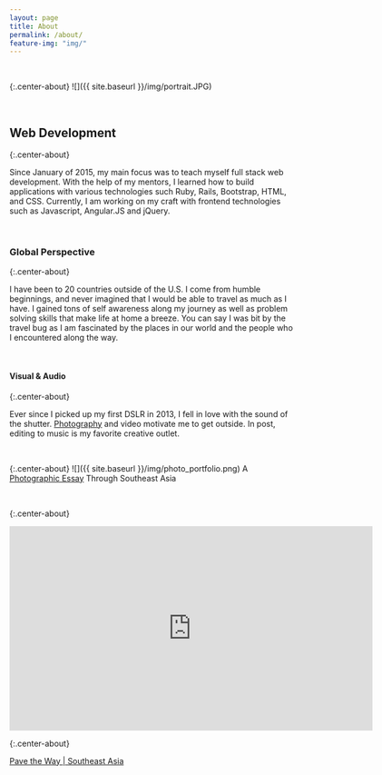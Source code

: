 ```yaml
---
layout: page
title: About
permalink: /about/
feature-img: "img/"
---
```

<br>

{:.center-about}
![]({{ site.baseurl }}/img/portrait.JPG)

<br>

<h2 class="heading">Web Development</h2>

{:.center-about}
<p>Since January of 2015, my main focus was to teach myself full stack web development. With the help of my mentors, I learned how to build applications with various technologies such Ruby, Rails, Bootstrap, HTML, and CSS. Currently, I am working on my craft with frontend technologies such as Javascript, Angular.JS and jQuery.</p>

<br>

<h3 class="heading">Global Perspective</h3>

{:.center-about}
<p>I have been to 20 countries outside of the U.S. I come from humble beginnings, and never imagined that I would be able to travel as much as I have. I gained tons of self awareness along my journey as well as problem solving skills that make life at home a breeze. You can say I was bit by the travel bug as I am fascinated by the places in our world and the people who I encountered along the way.</p>

<br>

<h4 class="heading">Visual & Audio</h4>

{:.center-about}
<p>Ever since I picked up my first DSLR in 2013, I fell in love with the sound of the shutter. <a href="http://stillandmotion.herokuapp.com">Photography</a> and video motivate me to get outside. In post, editing to music is my favorite creative outlet. </p>

<br>


{:.center-about}
![]({{ site.baseurl }}/img/photo_portfolio.png)
A <a href="http://stillandmotion.herokuapp.com">Photographic Essay</a> Through Southeast Asia

<br>

{:.center-about}
<div class="videoWrapper">
    <!-- Copy & Pasted from YouTube -->
    <iframe src="https://player.vimeo.com/video/159839560" width="640" height="360" frameborder="0"  webkitallowfullscreen mozallowfullscreen allowfullscreen></iframe>
</div>

{:.center-about}
<p><a href="https://vimeo.com/159839560">Pave the Way | Southeast Asia</a>

<br>

